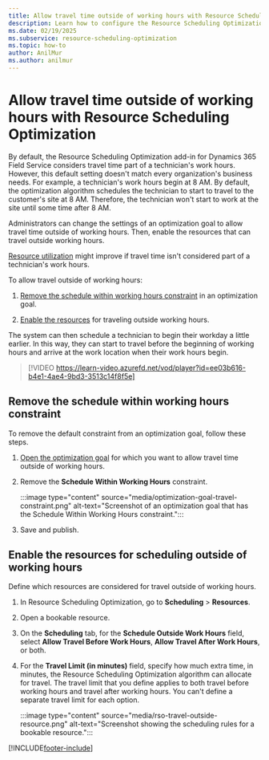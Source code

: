 ```yaml
---
title: Allow travel time outside of working hours with Resource Scheduling Optimization
description: Learn how to configure the Resource Scheduling Optimization add-in for Field Service to consider travel outside of working hours.
ms.date: 02/19/2025
ms.subservice: resource-scheduling-optimization
ms.topic: how-to
author: AnilMur
ms.author: anilmur
---
```


# Allow travel time outside of working hours with Resource Scheduling Optimization

By default, the Resource Scheduling Optimization add-in for Dynamics 365 Field Service considers travel time part of a technician's work hours. However, this default setting doesn't match every organization's business needs. For example, a technician's work hours begin at 8 AM. By default, the optimization algorithm schedules the technician to start to travel to the customer's site at 8 AM. Therefore, the technician won't start to work at the site until some time after 8 AM.

Administrators can change the settings of an optimization goal to allow travel time outside of working hours. Then, enable the resources that can travel outside working hours.

[Resource utilization](resource-utilization-report.md) might improve if travel time isn't considered part of a technician's work hours.

To allow travel outside of working hours:

1. [Remove the schedule within working hours constraint](#remove-the-schedule-within-working-hours-constraint) in an optimization goal.

1. [Enable the resources](#enable-the-resources-for-scheduling-outside-of-working-hours) for traveling outside working hours.

The system can then schedule a technician to begin their workday a little earlier. In this way, they can start to travel before the beginning of working hours and arrive at the work location when their work hours begin.

> [!VIDEO https://learn-video.azurefd.net/vod/player?id=ee03b616-b4e1-4ae4-9bd3-3513c14f8f5e]

## Remove the schedule within working hours constraint

To remove the default constraint from an optimization goal, follow these steps.

1. [Open the optimization goal](rso-optimization-goal.md) for which you want to allow travel time outside of working hours.

1. Remove the **Schedule Within Working Hours** constraint.

   :::image type="content" source="media/optimization-goal-travel-constraint.png" alt-text="Screenshot of an optimization goal that has the Schedule Within Working Hours constraint.":::

1. Save and publish.

## Enable the resources for scheduling outside of working hours

Define which resources are considered for travel outside of working hours.

1. In Resource Scheduling Optimization, go to **Scheduling** > **Resources**.

1. Open a bookable resource.

1. On the **Scheduling** tab, for the **Schedule Outside Work Hours** field, select **Allow Travel Before Work Hours**, **Allow Travel After Work Hours**, or both.

1. For the **Travel Limit (in minutes)** field, specify how much extra time, in minutes, the Resource Scheduling Optimization algorithm can allocate for travel. The travel limit that you define applies to both travel before working hours and travel after working hours. You can't define a separate travel limit for each option.

   :::image type="content" source="media/rso-travel-outside-resource.png" alt-text="Screenshot showing the scheduling rules for a bookable resource.":::

[!INCLUDE[footer-include](../includes/footer-banner.md)]
